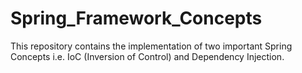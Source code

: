 # Spring_Framework_Concepts

This repository contains the implementation of two important Spring Concepts i.e. IoC (Inversion of Control) and Dependency Injection.
